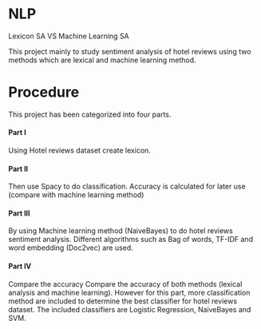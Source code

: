 # NLP
Lexicon SA VS Machine Learning SA

This project mainly to study sentiment analysis of hotel reviews using two methods which are lexical and machine learning method.

# Procedure
This project has been categorized into four parts.

#### Part I
Using Hotel reviews dataset create lexicon. 
#### Part II
Then use Spacy to do classification. Accuracy is calculated for later use (compare with machine learning method)
#### Part III
By using Machine learning method (NaiveBayes) to do hotel reviews sentiment analysis. Different algorithms such as Bag of words, TF-IDF and word embedding (Doc2vec) are used.
#### Part IV
Compare the accuracy
Compare the accuracy of both methods (lexical analysis and machine learning). However for this part, more classification method are included to determine the best classifier for hotel reviews dataset. The included classifiers are Logistic Regression, NaiveBayes and SVM.
